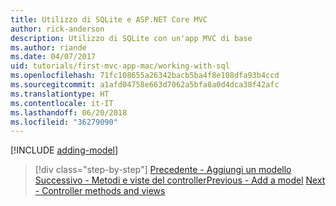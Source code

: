 ```yaml
---
title: Utilizzo di SQLite e ASP.NET Core MVC
author: rick-anderson
description: Utilizzo di SQLite con un'app MVC di base
ms.author: riande
ms.date: 04/07/2017
uid: tutorials/first-mvc-app-mac/working-with-sql
ms.openlocfilehash: 71fc108655a26342bacb5ba4f8e108dfa93b4ccd
ms.sourcegitcommit: a1afd04758e663d7062a5bfa8a0d4dca38f42afc
ms.translationtype: HT
ms.contentlocale: it-IT
ms.lasthandoff: 06/20/2018
ms.locfileid: "36279090"
---
```

[!INCLUDE [adding-model](../../includes/mvc-intro/sql.md)]

> [!div class="step-by-step"]
> <span data-ttu-id="dc809-103">[Precedente - Aggiungi un modello](adding-model.md)
> [Successivo - Metodi e viste del controller](controller-methods-views.md)</span><span class="sxs-lookup"><span data-stu-id="dc809-103">[Previous - Add a model](adding-model.md)
[Next - Controller methods and views](controller-methods-views.md)</span></span>
